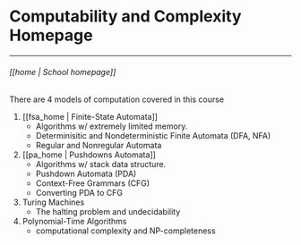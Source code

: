 # Computability and Complexity Homepage
---
###### [[home | School homepage]]

There are 4 models of computation covered in this course
  1. [[fsa_home | Finite-State Automata]]
      - Algorithms w/ extremely limited memory.
      - Determinisitic and Nondeterministic Finite Automata (DFA, NFA)
      - Regular and Nonregular Automata
  2. [[pa_home | Pushdowns Automata]]
      - Algorithms w/ stack data structure.
      - Pushdown Automata (PDA)
      - Context-Free Grammars (CFG)
      - Converting PDA to CFG
  3. Turing Machines
      - The halting problem and undecidability
  4. Polynomial-Time Algorithms
      - computational complexity and NP-completeness